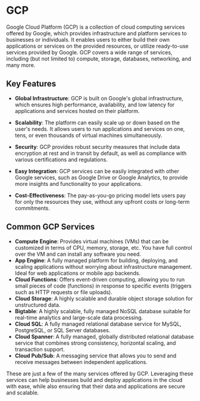 # GCP

Google Cloud Platform (GCP) is a collection of cloud computing services offered by Google, which provides infrastructure and platform services to businesses or individuals. It enables users to either build their own applications or services on the provided resources, or utilize ready-to-use services provided by Google. GCP covers a wide range of services, including (but not limited to) compute, storage, databases, networking, and many more.

## Key Features

- **Global Infrastructure**: GCP is built on Google's global infrastructure, which ensures high performance, availability, and low latency for applications and services hosted on their platform.

- **Scalability**: The platform can easily scale up or down based on the user's needs. It allows users to run applications and services on one, tens, or even thousands of virtual machines simultaneously.

- **Security**: GCP provides robust security measures that include data encryption at rest and in transit by default, as well as compliance with various certifications and regulations.

- **Easy Integration**: GCP services can be easily integrated with other Google services, such as Google Drive or Google Analytics, to provide more insights and functionality to your applications.

- **Cost-Effectiveness**: The pay-as-you-go pricing model lets users pay for only the resources they use, without any upfront costs or long-term commitments.

## Common GCP Services

- **Compute Engine**: Provides virtual machines (VMs) that can be customized in terms of CPU, memory, storage, etc. You have full control over the VM and can install any software you need.
- **App Engine**: A fully managed platform for building, deploying, and scaling applications without worrying about infrastructure management. Ideal for web applications or mobile app backends.
- **Cloud Functions**: Offers event-driven computing, allowing you to run small pieces of code (functions) in response to specific events (triggers such as HTTP requests or file uploads).
- **Cloud Storage**: A highly scalable and durable object storage solution for unstructured data.
- **Bigtable**: A highly scalable, fully managed NoSQL database suitable for real-time analytics and large-scale data processing.
- **Cloud SQL**: A fully managed relational database service for MySQL, PostgreSQL, or SQL Server databases.
- **Cloud Spanner**: A fully managed, globally distributed relational database service that combines strong consistency, horizontal scaling, and transaction support.
- **Cloud Pub/Sub**: A messaging service that allows you to send and receive messages between independent applications.

These are just a few of the many services offered by GCP. Leveraging these services can help businesses build and deploy applications in the cloud with ease, while also ensuring that their data and applications are secure and scalable.
